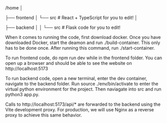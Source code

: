 /home
  │
  
  ├── frontend
  │   └── src   # React + TypeScript for you to edit!
  │
  
  ├── backend
  │
  │   └── src   # Flask code for you to edit!


When it comes to running the code, first download docker. Once you have downloaded
Docker, start the deamon and run ./build-container. This only has to be done once.
After running this command, run ./start-container. 

To run frontend code, do npm run dev while in the frontend folder. You can open up
a browser and should be able to see the website on http://localhost:5173

To run backend code, open a new terminal, enter the dev container, navigate to the
backend folder. Run source ./env/bin/activate to enter the virtual python environment
for the project. Then naviagate into src and run python3 app.py. 

Calls to http://localhost:5173/api/* are forwarded to the backend using the Vite 
development proxy. For production, we will use Nginx as a reverse proxy to achieve
this same behavior. 
